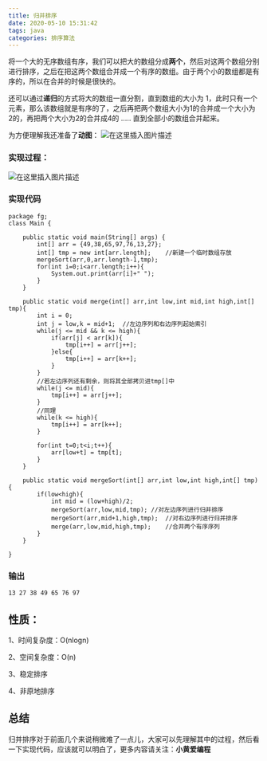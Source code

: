 ```yaml
---
title: 归并排序
date: 2020-05-10 15:31:42
tags: java
categories: 排序算法
---
```

将一个大的无序数组有序，我们可以把大的数组分成**两个**，然后对这两个数组分别进行排序，之后在把这两个数组合并成一个有序的数组。由于两个小的数组都是有序的，所以在合并的时候是很快的。

还可以通过**递归**的方式将大的数组一直分割，直到数组的大小为 1，此时只有一个元素，那么该数组就是有序的了，之后再把两个数组大小为1的合并成一个大小为2的，再把两个大小为2的合并成4的 ….. 直到全部小的数组合并起来。

为方便理解我还准备了**动图**：
![在这里插入图片描述](https://img-blog.csdnimg.cn/20200510115124195.gif#pic_center)

### 实现过程：


![在这里插入图片描述](https://img-blog.csdnimg.cn/20200510115104852.png?x-oss-process=image/watermark,type_ZmFuZ3poZW5naGVpdGk,shadow_10,text_aHR0cHM6Ly9ibG9nLmNzZG4ubmV0L3dlaXhpbl80NDk4MDA3Mg==,size_16,color_FFFFFF,t_70#pic_center)

### 实现代码

 

```
package fg;
class Main {

    public static void main(String[] args) {
        int[] arr = {49,38,65,97,76,13,27};
        int[] tmp = new int[arr.length];    //新建一个临时数组存放
        mergeSort(arr,0,arr.length-1,tmp);
        for(int i=0;i<arr.length;i++){
            System.out.print(arr[i]+" ");
        }
    }

    public static void merge(int[] arr,int low,int mid,int high,int[] tmp){
        int i = 0;
        int j = low,k = mid+1;  //左边序列和右边序列起始索引
        while(j <= mid && k <= high){
            if(arr[j] < arr[k]){
                tmp[i++] = arr[j++];
            }else{
                tmp[i++] = arr[k++];
            }
        }
        //若左边序列还有剩余，则将其全部拷贝进tmp[]中
        while(j <= mid){
            tmp[i++] = arr[j++];
        }
        //同理
        while(k <= high){
            tmp[i++] = arr[k++];
        }

        for(int t=0;t<i;t++){
            arr[low+t] = tmp[t];
        }
    }

    public static void mergeSort(int[] arr,int low,int high,int[] tmp){
        if(low<high){
            int mid = (low+high)/2;
            mergeSort(arr,low,mid,tmp); //对左边序列进行归并排序
            mergeSort(arr,mid+1,high,tmp);  //对右边序列进行归并排序
            merge(arr,low,mid,high,tmp);    //合并两个有序序列
        }
    }

}

```
### 输出

```
13 27 38 49 65 76 97 
```
## 性质：

1、时间复杂度：O(nlogn) 

 2、空间复杂度：O(n)  

3、稳定排序  

4、非原地排序

## 总结

归并排序对于前面几个来说稍微难了一点儿，大家可以先理解其中的过程，然后看一下实现代码，应该就可以明白了，更多内容请关注：**小黄爱编程**